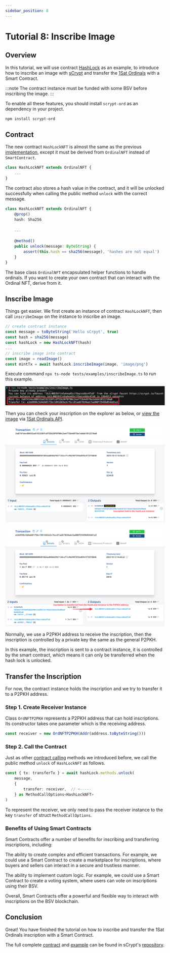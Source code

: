 ```yaml
---
sidebar_position: 8
---
```


# Tutorial 8: Inscribe Image

## Overview

In this tutorial, we will use contract [HashLock](https://github.com/sCrypt-Inc/boilerplate/blob/master/src/contracts/hashLock.ts) as an example, to introduce how to inscribe an image with [sCrypt](https://scrypt.io/) and transfer the [1Sat Ordinals](https://docs.1satordinals.com/) with a Smart Contract.

:::note
The contract instance must be funded with some BSV before inscribing the image.
:::

To enable all these features, you should install `scrypt-ord` as an dependency in your project.

```bash
npm install scrypt-ord
```

## Contract

The new contract `HashLockNFT` is almost the same as the previous [implementation](https://github.com/sCrypt-Inc/boilerplate/blob/master/src/contracts/hashLock.ts), except it must be derived from `OrdinalNFT` instead of `SmartContract`.

```ts
class HashLockNFT extends OrdinalNFT {
    ...
}
```

The contract also stores a hash value in the contract, and it will be unlocked successfully when calling the public method `unlock` with the correct message.

```ts
class HashLockNFT extends OrdinalNFT {
    @prop()
    hash: Sha256
    
    ...
    
    @method()
    public unlock(message: ByteString) {
        assert(this.hash == sha256(message), 'hashes are not equal')
    }
}
```

The base class `OrdinalNFT` encapsulated helper functions to handle ordinals. If you want to create your own contract that can interact with the Ordinal NFT, derive from it.

## Inscribe Image

Things get easier. We first create an instance of contract `HashLockNFT`, then call `inscribeImage` on the instance to inscribe an image.

```ts
// create contract instance
const message = toByteString('Hello sCrpyt', true)
const hash = sha256(message)
const hashLock = new HashLockNFT(hash)
...
// inscribe image into contract
const image = readImage()
const mintTx = await hashLock.inscribeImage(image, 'image/png')
```

Execute command `npx ts-node tests/examples/inscribeImage.ts` to run this example.

![](../../static/img/inscribe-image.png)

Then you can check your inscription on the explorer as below, or [view the image](https://ordinals.gorillapool.io/api/files/inscriptions/2a87414ec80652ad192338fcdf55b20f0f80c2eef73b4d978a1ebbb1012210a0_0) via [1Sat Ordinals API](https://ordinals.gorillapool.io/api/docs/).

![](../../static/img/inscribe-image-inscribe-tx.png)

![](../../static/img/inscribe-image-transfer-tx.png)

Normally, we use a P2PKH address to receive the inscription, then the inscription is controlled by a private key the same as the general P2PKH.

In this example, the inscription is sent to a contract instance, it is controlled by the smart contract, which means it can only be transferred when the hash lock is unlocked.

## Transfer the Inscription

For now, the contract instance holds the inscription and we try to transfer it to a P2PKH address.

### Step 1. Create Receiver Instance

Class `OrdNFTP2PKH` represents a P2PKH address that can hold inscriptions. Its constructor takes one parameter which is the receiving address.

```ts
const receiver = new OrdNFTP2PKH(Addr(address.toByteString()))
```

### Step 2. Call the Contract

Just as other [contract calling](../how-to-deploy-and-call-a-contract/how-to-deploy-and-call-a-contract.md#contract-call) methods we introduced before, we call the public method `unlock` of `HashLockNFT` as follows.

```ts
const { tx: transferTx } = await hashLock.methods.unlock(
    message,
    {
        transfer: receiver,  // <-----
    } as MethodCallOptions<HashLockNFT>
)
```

To represent the receiver, we only need to pass the receiver instance to the key `transfer` of struct `MethodCallOptions`.

### Benefits of Using Smart Contracts
Smart Contracts offer a number of benefits for inscribing and transferring inscriptions, including:

The ability to create complex and efficient transactions. For example, we could use a Smart Contract to create a marketplace for inscriptions, where buyers and sellers can interact in a secure and trustless manner.

The ability to implement custom logic. For example, we could use a Smart Contract to create a voting system, where users can vote on inscriptions using their BSV.

Overall, Smart Contracts offer a powerful and flexible way to interact with inscriptions on the BSV blockchain.

## Conclusion

Great! You have finished the tutorial on how to inscribe and transfer the 1Sat Ordinals inscription with a Smart Contract.

The full complete [contract](https://github.com/sCrypt-Inc/scrypt-ord/blob/master/tests/contracts/hashLockNFT.ts) and [example](https://github.com/sCrypt-Inc/scrypt-ord/blob/master/tests/examples/inscribeImage.ts) can be found in sCrypt's [repository](https://github.com/sCrypt-Inc/scrypt-ord).
